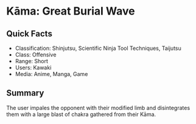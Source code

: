# Kāma: Great Burial Wave

## Quick Facts
- Classification: Shinjutsu, Scientific Ninja Tool Techniques, Taijutsu
- Class: Offensive
- Range: Short
- Users: Kawaki
- Media: Anime, Manga, Game

## Summary
The user impales the opponent with their modified limb and disintegrates them with a large blast of chakra gathered from their Kāma.
